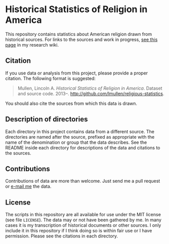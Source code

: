 # Historical Statistics of Religion in America

This repository contains statistics about American religion drawn from historical sources. For links to the sources and work in progress, [see this page](http://notebook.lincolnmullen.com/Religious%20statistics%20of%20the%20United%20States) in my research wiki.

## Citation

If you use data or analysis from this project, please provide a proper
citation. The following format is suggested:

> Mullen, Lincoln A. *Historical Statistics of Religion in America*. Dataset and source code. 2013–. <http://github.com/lmullen/religious-statistics>.

You should also cite the sources from which this data is drawn.

## Description of directories

Each directory in this project contains data from a different source. The directories are named after the source, prefixed as appropriate with the name of the denomination or group that the data describes. See the README inside each directory for descriptions of the data and citations to the sources. 

## Contributions

Contributions of data are more than welcome. Just send me a pull request
or [e-mail me](mailto:lincoln@lincolnmullen.com) the data.

## License

The scripts in this repository are all available for use under the MIT license (see file `LICENSE`). The data may or not have been gathered by me. In many cases it is my transcription of historical documents or other sources. I only include it in this repository if I think doing so is within fair use or I have permission. Please see the citations in each directory.
